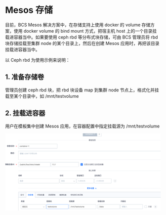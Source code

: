# Mesos 存储
目前，BCS Mesos 解决方案中，在存储支持上使用 docker 的 volume 存储方案，使用 docker volume 的 bind mount 方式，把宿主机 host 上的一个目录挂载进容器当中。如果要使用 ceph rbd 等分布式块存储，可由 BCS 管理员将 rbd 块存储挂载至集群 node 的某个目录上，然后在创建 Mesos 应用时，再把该目录挂载进容器当中。

以 Ceph rbd 为使用示例来说明：

## 1. 准备存储卷

管理员创建 ceph rbd 块，把 rbd 块设备 map 到集群 node 节点上，格式化并挂载至某个目录中，如 /mnt/testvolume

## 2. 挂载进容器

用户在模板集中创建 Mesos 应用，在容器配置中指定挂载源为 /mnt/testvolume

![](../assets/storage/mesosStorage.png)

